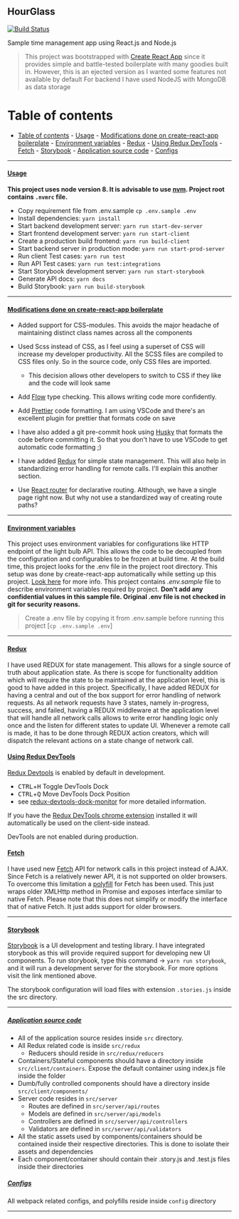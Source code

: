 ## HourGlass

[![Build Status](https://travis-ci.org/psych0der/HourGlass.svg?branch=master)](https://travis-ci.org/psych0der/HourGlass)

Sample time management app using React.js and Node.js

> This project was bootstrapped with [Create React App](https://github.com/facebookincubator/create-react-app)
> since it provides simple and battle-tested boilerplate with many goodies built in. However, this is an ejected version
> as I wanted some features not available by default
> For backend I have used NodeJS with MongoDB as data storage

# Table of contents

- [Table of contents](#table-of-contents) - [Usage](#usage) - [Modifications done on create-react-app boilerplate](#modifications-done-on-create-react-app-boilerplate) - [Environment variables](#environment-variables) - [Redux](#redux) - [Using Redux DevTools](#using-redux-devtools) - [Fetch](#fetch) - [Storybook](#storybook) - [Application source code](#application-source-code) - [Configs](#configs)

---

#### [Usage](#usage)

**This project uses node version 8. It is advisable to use [nvm](https://github.com/creationix/nvm). Project root contains `.nvmrc` file.**

- Copy requirement file from .env.sample `cp .env.sample .env`
- Install dependencies: `yarn install`
- Start backend development server: `yarn run start-dev-server`
- Start frontend development server: `yarn run start-client`
- Create a production build frontend: `yarn run build-client`
- Start backend server in production mode: `yarn run start-prod-server`
- Run client Test cases: `yarn run test`
- Run API Test cases: `yarn run test:integrations`
- Start Storybook development server: `yarn run start-storybook`
- Generate API docs: `yarn docs`
- Build Storybook: `yarn run build-storybook`

---

#### [Modifications done on create-react-app boilerplate](#modifications)

- Added support for CSS-modules. This avoids the major headache of maintaining distinct class names across all the components
- Used Scss instead of CSS, as I feel using a superset of CSS will increase my developer productivity. All the SCSS files are compiled to CSS files only. So in the source code, only CSS files are imported.

  - This decision allows other developers to switch to CSS if they like and the code will look same

- Add [Flow](https://flow.org/) type checking. This allows writing code more confidently.
- Add [Prettier](https://github.com/prettier/prettier) code formatting. I am using VSCode and there's an excellent plugin for prettier that formats code on save
- I have also added a git pre-commit hook using [Husky](https://github.com/typicode/husky) that formats the code before committing it. So that you don't have to use VSCode to get automatic code formatting ;)
- I have added [Redux](https://redux.js.org/) for simple state management. This will also help in standardizing error handling for remote calls. I'll explain this another section.
- Use [React router](https://github.com/ReactTraining/react-router) for declarative routing. Although, we have a single page right now. But why not use a standardized way of creating route paths?

---

#### [Environment variables](#environment-variables)

This project uses environment variables for configurations like HTTP endpoint of the light bulb API. This allows the code to be decoupled from the configuration and configurables to be frozen at build time.
At the build time, this project looks for the .env file in the project root directory. This setup was done by create-react-app automatically while setting up this project. [Look here](https://github.com/facebook/create-react-app/blob/master/packages/react-scripts/template/README.md#adding-custom-environment-variables) for more info.
This project contains _.env.sample_ file to describe environment variables required by project. **Don't add any confidential values in this sample file. Original .env file is not checked in git for security reasons.**

> Create a .env file by copying it from .env.sample before running this project [`cp .env.sample .env`]

---

#### [Redux](#redux)

I have used REDUX for state management. This allows for a single source of truth about application state. As there is scope for functionality addition which will require the state to be maintained at the application level, this is good to have added in this project.
Specifically, I have added REDUX for having a central and out of the box support for error handling of network requests. As all network requests have 3 states, namely in-progress, success, and failed, having a REDUX middleware at the application level that will handle all network calls allows to write error handling logic only once and the listen for different states to update UI.
Whenever a remote call is made, it has to be done through REDUX action creators, which will dispatch the relevant actions on a state change of network call.

#### [Using Redux DevTools](#using-dev-tools)

[Redux Devtools](https://github.com/gaearon/redux-devtools) is enabled by default in development.

- <kbd>CTRL</kbd>+<kbd>H</kbd> Toggle DevTools Dock
- <kbd>CTRL</kbd>+<kbd>Q</kbd> Move DevTools Dock Position
- see [redux-devtools-dock-monitor](https://github.com/gaearon/redux-devtools-dock-monitor) for more detailed information.

If you have the
[Redux DevTools chrome extension](https://chrome.google.com/webstore/detail/redux-devtools/lmhkpmbekcpmknklioeibfkpmmfibljd) installed it will automatically be used on the client-side instead.

DevTools are not enabled during production.

#### [Fetch](#fetch)

I have used new [Fetch](https://developer.mozilla.org/en-US/docs/Web/API/Fetch_API) API for network calls in this project instead of AJAX. Since Fetch is a relatively newer API, it is not supported on older browsers.
To overcome this limitation a [polyfill](https://www.npmjs.com/package/whatwg-fetch) for Fetch has been used. This just wraps older XMLHttp method in Promise and exposes interface similar to native Fetch.
Please note that this does not simplify or modify the interface that of native Fetch. It just adds support for older browsers.

---

#### [Storybook](#storybook)

[Storybook](https://github.com/storybooks/storybook) is a UI development and testing library. I have integrated storybook as this will provide required support
for developing new UI components. To run storybook, type this command -> `yarn run storybook`, and it will run a development server
for the storybook. For more options visit the link mentioned above.

The storybook configuration will load files with extension `.stories.js` inside the src directory.

---

##### [Application source code](#aps)

- All of the application source resides inside `src` directory.
- All Redux related code is inside `src/redux`
  - Reducers should reside in `src/redux/reducers`
- Containers/Stateful components should have a directory inside `src/client/containers`. Expose the default container using index.js file inside the folder
- Dumb/fully controlled components should have a directory inside `src/client/components/`
- Server code resides in `src/server`
  - Routes are defined in `src/server/api/routes`
  - Models are defined in `src/server/api/models`
  - Controllers are defined in `src/server/api/controllers`
  - Validators are defined in `src/server/api/validators`
- All the static assets used by components/containers should be contained inside their respective directories. This is done to isolate their assets and dependencies
- Each component/container should contain their .story.js and .test.js files inside their directories

##### [Configs](#configs)

All webpack related configs, and polyfills reside inside `config` directory

---
